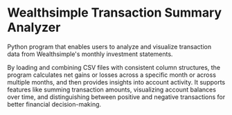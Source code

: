 # Wealthsimple Transaction Summary Analyzer
Python program that enables users to analyze and visualize transaction data from Wealthsimple's monthly investment statements. 

By loading and combining CSV files with consistent column structures, the program calculates net gains or losses across a specific month or across multiple months, and then provides insights into account activity. It supports features like summing transaction amounts, visualizing account balances over time, and distinguishing between positive and negative transactions for better financial decision-making.
